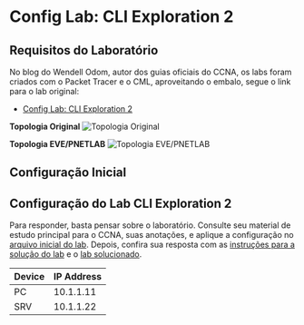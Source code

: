 # Config Lab: CLI Exploration 2

## Requisitos do Laboratório

No blog do Wendell Odom, autor dos guias oficiais do CCNA, os labs foram criados com o Packet Tracer e o CML, aproveitando o embalo, segue o link para o lab original:

- [Config Lab: CLI Exploration 2](https://www.certskills.com/clab111/)

**Topologia Original**
![Topologia Original](./assets/img/00-topology.png)

**Topologia EVE/PNETLAB**
![Topologia EVE/PNETLAB](./assets/img/01-topology.png)

## Configuração Inicial

## Configuração do Lab CLI Exploration 2

Para responder, basta pensar sobre o laboratório. Consulte seu material de estudo principal para o CCNA, suas anotações, e aplique a configuração no [arquivo inicial do lab](./assets/lab/26_config-lab-cli-exploration-2_inicial.zip). Depois, confira sua resposta com as [instruções para a solução do lab](./lab-solution.md) e o [lab solucionado](./assets/lab/26_config-lab-cli-exploration-2_resolvido).

| Device | IP Address|
| --- | --- |
| PC | 10.1.1.11 |
| SRV | 10.1.1.22 |

